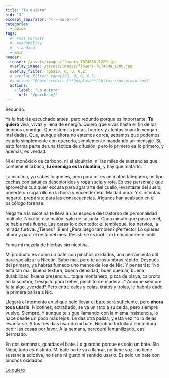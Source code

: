 ```yaml
---
title: "Te quiero"
nid: "3"
excerpt_separator: "<!--more-->"
categories:
  - Guide
tags:
  #- Post Formats
  #- readability
  #- standard
  - main
header:
  teaser: /assets/images/flowers-7874688_1280.jpg
  overlay_image: /assets/images/flowers-7874688_1280.jpg
  overlay_filter: rgba(0, 0, 0, 0.2)
  # overlay_filter: rgba(255, 0, 0, 0.5)
  #caption: "Photo credit: [**Unsplash**](https://unsplash.com)"
  actions:
    - label: "Lo quiero"
      url: "/purchase/"
---
```


Redundo.

<!--more-->

Ya lo habrás escuchado antes, pero redundo porque es importante. **Te quiero** viva, vivaz y llena de energía. Quiero que vivas hasta el fin de los tiempos conmigo. Que estemos juntas, fuertes y atentas cuando vengan mal dadas. Que, aunque ahora no estemos cerca, sepamos que podemos estarlo simplemente con quererlo, simplemente mandando un mensaje.  Sí, esto forma parte de una táctica de difusión, pero lo primero es lo primero, y además, es verdad.

Ni el monóxido de carbono, ni el alquitrán, ni las miles de sustancias que contiene el tabaco, **tu enemigo es la nicotina**, y hay que matarlo.

La nicotina, ya sabes lo que es, pero para mí es un matón taleguero, un tipo cachas con tatuajes descoloridos y ropa sucia y rota. Es ese personaje que aprovecha cualquier excusa para agarrarte del cuello, levantarte del suelo, ponerte un cigarrillo en la boca y encendértelo. Maldad pura. Y si intentas negarte, prepárate para las consecuencias. Algunos han acabado en el psicólogo forense.

Negarte a la nicotina te lleva a una especie de trastorno de personalidad múltiple. Nicotín, ese matón, sale de su jaula. Cada minuto que pasa sin él, te habla más fuerte. Las caras lo dicen todo: el tembleque, los nervios, la mirada furtiva. ¿Tienes? ¡Bien! ¿Para luego también? ¡Perfecto! Lo quieres ahora y para el resto del mes. Resistirse es inútil, extremadamente inútil.

Fuma mi mezcla de hierbas sin nicotina.

Mi producto es como un bate con pinchos oxidados, una herramienta útil para socializar a Nicotín. Sabe mal, pero te acostumbras rápido. Después del primero, ya habrás fumado uno menos de los de Nic. Y pensarás: “No está tan mal, buena textura, buena densidad, buen quemar, buena durabilidad, buena presencia… toque montañero, pizca de playa, calorcito en la sombra, fresquito para beber, pinchito de madera..." Aunque siempre falta algo, ¿verdad? Pero entre calos y colas, tratos y trolas, le habrás dado la primera paliza a Nic.

Llegará el momento en el que solo llevar el bate será suficiente, pero **ahora toca usarlo**. Nicotinez, extrañado, se va un rato a su celda, pero siempre vuelve. Siempre. Y aunque te sigue llamando con la misma insistencia, lo hace desde un poco más lejos. Le das otra paliza, y esta vez no lo dejas levantarse. A los tres días usando mi bate, Nicotino farfullará e intentará pedir las cosas por favor. A la semana, parecerá fentanilizado, casi derrotado.

En dos semanas, guardas el bate. Lo guardas porque es solo un bate. Sin Niqui, todo es distinto. Mi bate no te va a llamar, no tiene voz, no tiene sustancia adictiva, no tiene ni gusto ni sentido usarlo. Es solo un bate con pinchos oxidados.

[Lo quiero](../../purchase/)

